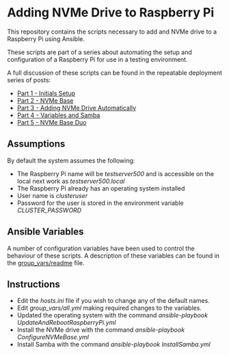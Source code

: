 # Adding NVMe Drive to Raspberry Pi

This repository contains the scripts necessary to add and NVMe drive to a Raspberry Pi using Ansible.

These scripts are part of a series about automating the setup and configuration of a Raspberry Pi for use in a testing environment.

A full discussion of these scripts can be found in the repeatable deployment series of posts:

* [Part 1 - Initials Setup](https://blog.mark-stevens.co.uk/2024/03/repeatable-deployments-part-1/)
* [Part 2 - NVMe Base](https://blog.mark-stevens.co.uk/2024/03/repeatable-deployments-part-1/)
* [Part 3 - Adding NVMe Drive Automatically](https://blog.mark-stevens.co.uk/2024/07/repeatable-deployments-3-adding-nvme-drive-automatically/)
* [Part 4 - Variables and Samba](https://blog.mark-stevens.co.uk/2024/10/repeatable-deployments-4-variables-and-samba/)
* [Part 5 - NVMe Base Duo](https://blog.mark-stevens.co.uk/2024/10/repeatable-deployments-5-nvme-base-duo/)

## Assumptions

By default the system assumes the following:

* The Raspberry Pi name will be _testserver500_ and is accessible on the local next work as _testserver500.local_
* The Raspberry Pi already has an operating system installed
* User name is _clusteruser_
* Password for the user is stored in the environment variable _CLUSTER_PASSWORD_

## Ansible Variables

A number of configuration variables have been used to control the behaviour of these scripts.  A description of these variables can be found in the [group_vars/readme](Scripts/group_vars/readme.md) file.

## Instructions

* Edit the _hosts.ini_ file if you wish to change any of the default names.
* Edit _group_vars/all.yml_ making required changes to the variables.
* Updated the operating system with the command _ansible-playbook UpdateAndRebootRaspberryPi.yml_
* Install the NVMe drive with the command _ansible-playbook ConfigureNVMeBase.yml_
* Install Samba with the command _ansible-playbook InstallSamba.yml_

